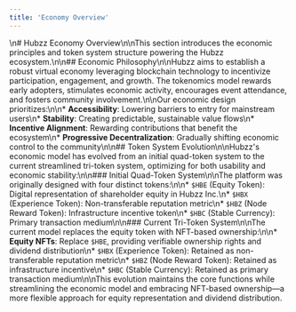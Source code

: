 ```yaml
---
title: 'Economy Overview'
---
```

\n# Hubzz Economy Overview\n\nThis section introduces the economic principles and token system structure powering the Hubzz ecosystem.\n\n## Economic Philosophy\n\nHubzz aims to establish a robust virtual economy leveraging blockchain technology to incentivize participation, engagement, and growth. The tokenomics model rewards early adopters, stimulates economic activity, encourages event attendance, and fosters community involvement.\n\nOur economic design prioritizes:\n\n*   **Accessibility**: Lowering barriers to entry for mainstream users\n*   **Stability**: Creating predictable, sustainable value flows\n*   **Incentive Alignment**: Rewarding contributions that benefit the ecosystem\n*   **Progressive Decentralization**: Gradually shifting economic control to the community\n\n## Token System Evolution\n\nHubzz's economic model has evolved from an initial quad-token system to the current streamlined tri-token system, optimizing for both usability and economic stability:\n\n### Initial Quad-Token System\n\nThe platform was originally designed with four distinct tokens:\n\n*   `$HBE` (Equity Token): Digital representation of shareholder equity in Hubzz Inc.\n*   `$HBX` (Experience Token): Non-transferable reputation metric\n*   `$HBZ` (Node Reward Token): Infrastructure incentive token\n*   `$HBC` (Stable Currency): Primary transaction medium\n\n### Current Tri-Token System\n\nThe current model replaces the equity token with NFT-based ownership:\n\n*   **Equity NFTs**: Replace `$HBE`, providing verifiable ownership rights and dividend distribution\n*   `$HBX` (Experience Token): Retained as non-transferable reputation metric\n*   `$HBZ` (Node Reward Token): Retained as infrastructure incentive\n*   `$HBC` (Stable Currency): Retained as primary transaction medium\n\nThis evolution maintains the core functions while streamlining the economic model and embracing NFT-based ownership—a more flexible approach for equity representation and dividend distribution. 